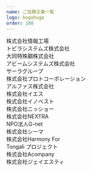 ```yaml
---
name: ご協賛企業一覧
logo: hogehoge
order: 100
---
```

株式会社情報工場  
トビラシステムズ株式会社  
大同特殊鋼株式会社  
アビームシステムズ株式会社  
サーラグループ  
株式会社プロトコーポレーション  
アルファス株式会社  
株式会社イエス  
株式会社イノベスト  
株式会社ニッショー  
株式会社NEXTRA  
NPO法人G-net  
株式会社シーマ  
株式会社Harmony For  
Tongali プロジェクト  
株式会社Acompany  
株式会社ジェイエスティ  

